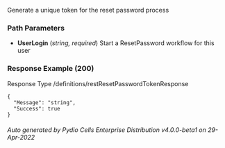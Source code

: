 






 
Generate a unique token for the reset password process  


### Path Parameters

 - **UserLogin** (_string, required_) Start a ResetPassword workflow for this user




### Response Example (200)
Response Type /definitions/restResetPasswordTokenResponse

```
{
  "Message": "string",
  "Success": true
}
```




###### Auto generated by Pydio Cells Enterprise Distribution v4.0.0-beta1 on 29-Apr-2022

